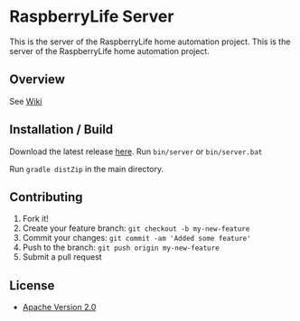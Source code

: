 # RaspberryLife Server

This is the server of the RaspberryLife home automation project.
This is the server of the RaspberryLife home automation project.

## Overview
See [Wiki](https://github.com/RaspberryLife/server/wiki)

## Installation / Build
Download the latest release [here](https://github.com/RaspberryLife/server/releases).
Run `bin/server` or `bin/server.bat`

Run `gradle distZip` in the main directory.

## Contributing

1. Fork it!
2. Create your feature branch: `git checkout -b my-new-feature`
3. Commit your changes: `git commit -am 'Added some feature'`
4. Push to the branch: `git push origin my-new-feature`
5. Submit a pull request

## License

* [Apache Version 2.0](http://www.apache.org/licenses/LICENSE-2.0.html)